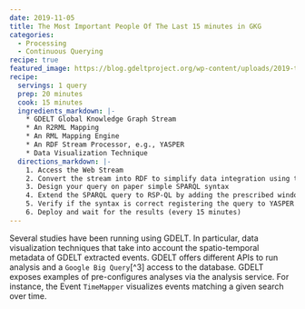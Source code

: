 ```yaml
---
date: 2019-11-05
title: The Most Important People Of The Last 15 minutes in GKG
categories:
  - Processing
  - Continuous Querying
recipe: true
featured_image: https://blog.gdeltproject.org/wp-content/uploads/2019-top-people-of-2019-20191206-header-1064x410.png
recipe:
  servings: 1 query
  prep: 20 minutes
  cook: 15 minutes
  ingredients_markdown: |-
    * GDELT Global Knowledge Graph Stream
    * An R2RML Mapping
    * An RML Mapping Engine
    * An RDF Stream Processor, e.g., YASPER
    * Data Visualization Technique
  directions_markdown: |-
    1. Access the Web Stream 
    2. Convert the stream into RDF to simplify data integration using the R2RML mapping and the mapping engine 
    3. Design your query on paper simple SPARQL syntax
    4. Extend the SPARQL query to RSP-QL by adding the prescribed window operator
    5. Verify if the syntax is correct registering the query to YASPER
    6. Deploy and wait for the results (every 15 minutes)
---
```


Several studies have been running using GDELT. In particular, data
visualization techniques that take into account the spatio-temporal
metadata of GDELT extracted events. GDELT offers different APIs to run
analysis and a `Google Big Query`[^3] access to the database. GDELT
exposes examples of pre-configures analyses via the analysis service.
For instance, the Event `TimeMapper` visualizes events matching a given
search over time.